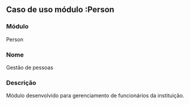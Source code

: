 ## Caso de uso módulo :Person

### Módulo
Person

### Nome
Gestão de pessoas

### Descrição
Módulo desenvolvido para gerenciamento de funcionários da instituição.